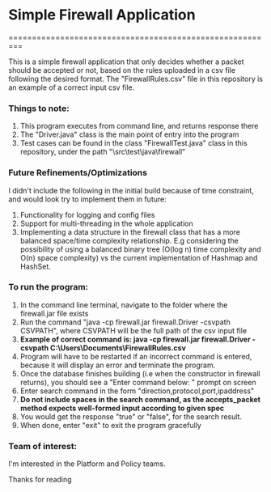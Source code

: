 # Simple Firewall Application
=========================================================

This is a simple firewall application that only decides whether a packet should be accepted or not, based on the rules uploaded in a csv file following the desired format. The "FirewallRules.csv" file in this repository is an example of a correct input csv file.

### Things to note:
1. This program executes from command line, and returns response there
2. The "Driver.java" class is the main point of entry into the program
3. Test cases can be found in the class "FirewallTest.java" class in this repository, under the path "\src\test\java\firewall"

### Future Refinements/Optimizations
I didn't include the following in the initial build because of time constraint, and would look try to implement them in future:
1. Functionality for logging and config files
2. Support for multi-threading in the whole application
3. Implementing a data structure in the firewall class that has a more balanced space/time complexity relationship. E.g considering the possibility of using a balanced binary tree (O(log n) time complexity and O(n) space complexity) vs the current implementation of Hashmap and HashSet. 

### To run the program:
1. In the command line terminal, navigate to the folder where the firewall.jar file exists
2. Run the command "java -cp firewall.jar firewall.Driver -csvpath CSVPATH", where CSVPATH will be the full path of the csv input file
3. **Example of correct command is: java -cp firewall.jar firewall.Driver -csvpath C:\Users\Documents\FirewallRules.csv**
4. Program will have to be restarted if an incorrect command is entered, because it will display an error and terminate the program.
5. Once the database finishes building (i.e when the constructor in firewall returns), you should see a "Enter command below: " prompt on screen
6. Enter search command in the form "direction,protocol,port,ipaddress"
7. **Do not include spaces in the search command, as the accepts_packet method expects well-formed input according to given spec**
8. You would get the response "true" or "false", for the search result.
9. When done, enter "exit" to exit the program gracefully

### Team of interest:
I'm interested in the Platform and Policy teams.

Thanks for reading
